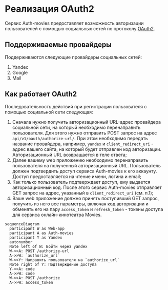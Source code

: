 # Реализация OAuth2

Сервис Auth-movies предоставляет возможность авторизации пользователей с помощью социальных сетей
по протоколу [OAuth2](https://ru.wikipedia.org/wiki/OAuth).

## Поддерживаемые провайдеры
Поддерживаются следующие провайдеры социальных сетей:

1. Yandex
2. Google
3. Mail

## Как работает OAuth2
Последовательность действий при регистрации пользователя с помощью социальной сети следующая:

1. Сначала нужно получить авторизационный URL-адрес провайдера социальной сети, на который
необходимо перенаправить пользователя. Для этого нужно отправить POST запрос на адрес
`api/v1/oauth/authorize-url/`. При этом необходимо передать название провайдера, например, `yandex`
и `client_redirect_uri` - адрес вашего сайта, на который будет отправлен код авторизации.
Авторизационный URL возвращается в теле ответа;
2. Далее вашему web приложению необходимо перенаправить пользователя на полученный авторизационный
URL. Пользователь должен подтвердить доступ сервиса Auth-movies к его аккаунту.
Доступ предоставляется на чтение имени, логина и email;
3. Как только пользователь подтверждает доступ, ему выдается авторизационный код. После этого
сервис Auth-movies отправляет GET запрос на адрес, указанный в `client_redirect_uri` (см. п.1);
4. Ваше web приложение должно принять поступивший GET запрос, получить из него все параметры,
включая код авторизации и обменять его на пару `access_token` и `refresh_token` - токены доступа
для сервиса онлайн-кинотеатра Movies.

``` mermaid
sequenceDiagram
  participant W as Web-app
  participant A as Auth-movies
  participant Y as Yandex
  autonumber
  Note left of W: Войти через yandex
  W->>A: POST /authorize-url
  A->>W: `authorize_url`
  W->>Y: Направить пользователя на `authorize_url`
  Note right of Y: Подтверждение доступа
  Y->>A: code
  A->>W: code
  W->>A: POST /authorize
  A->>W: access_token
```
